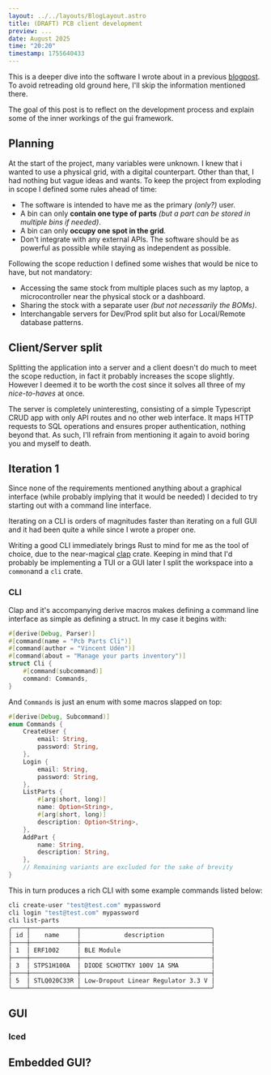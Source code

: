 ```yaml
---
layout: ../../layouts/BlogLayout.astro
title: (DRAFT) PCB client development
preview: ...
date: August 2025
time: "20:20"
timestamp: 1755640433
---
```


This is a deeper dive into the software I wrote about in a previous [blogpost](/blog/pcb_management.md). To avoid retreading old ground here, I'll skip the information mentioned there.

The goal of this post is to reflect on the development process and explain some of the inner workings of the gui framework.

## Planning

At the start of the project, many variables were unknown. I knew that i wanted to use a physical grid, with a digital counterpart. Other than that, I had nothing but vague ideas and wants. To keep the project from exploding in scope I defined some rules ahead of time:

- The software is intended to have me as the primary *(only?)* user.
- A bin can only **contain one type of parts** *(but a part can be stored in multiple bins if needed)*.
- A bin can only **occupy one spot in the grid**.
- Don't integrate with any external APIs. The software should be as powerful as possible while staying as independent as possible.

Following the scope reduction I defined some wishes that would be nice to have, but not mandatory:

- Accessing the same stock from multiple places such as my laptop, a microcontroller near the physical stock or a dashboard.
- Sharing the stock with a separate user *(but not necessarily the BOMs)*.
- Interchangable servers for Dev/Prod split but also for Local/Remote database patterns.

## Client/Server split

Splitting the application into a server and a client doesn't do much to meet the scope reduction, in fact it probably increases the scope slightly. However I deemed it to be worth the cost since it solves all three of my *nice-to-haves* at once.

The server is completely uninteresting, consisting of a simple Typescript CRUD app with only API routes and no other web interface. It maps HTTP requests to SQL operations and ensures proper authentication, nothing beyond that. As such, I'll refrain from mentioning it again to avoid boring you and myself to death.

## Iteration 1

Since none of the requirements mentioned anything about a graphical interface (while probably implying that it would be needed) I decided to try starting out with a command line interface.

Iterating on a CLI is orders of magnitudes faster than iterating on a full GUI and it had been quite a while since I wrote a proper one.

Writing a good CLI immediately brings Rust to mind for me as the tool of choice, due to the near-magical [clap](https://crates.io/crates/clap) crate. Keeping in mind that I'd probably be implementing a TUI or a GUI later I split the workspace into a `common`and a `cli` crate.

### CLI

Clap and it's accompanying derive macros makes defining a command line interface as simple as defining a struct. In my case it begins with:

```rust
#[derive(Debug, Parser)]
#[command(name = "Pcb Parts Cli")]
#[command(author = "Vincent Udén")]
#[command(about = "Manage your parts inventory")]
struct Cli {
    #[command(subcommand)]
    command: Commands,
}
```

And `Commands` is just an enum with some macros slapped on top:

```rust
#[derive(Debug, Subcommand)]
enum Commands {
    CreateUser {
        email: String,
        password: String,
    },
    Login {
        email: String,
        password: String,
    },
    ListParts {
        #[arg(short, long)]
        name: Option<String>,
        #[arg(short, long)]
        description: Option<String>,
    },
    AddPart {
        name: String,
        description: String,
    },
    // Remaining variants are excluded for the sake of brevity
}
```

This in turn produces a rich CLI with some example commands listed below:

```sh
cli create-user "test@test.com" mypassword
cli login "test@test.com" mypassword
cli list-parts
╭────┬─────────────┬────────────────────────────────────╮
│ id │    name     │            description             │
├────┼─────────────┼────────────────────────────────────┤
│ 1  │ ERF1002     │ BLE Module                         │
├────┼─────────────┼────────────────────────────────────┤
│ 3  │ STPS1H100A  │ DIODE SCHOTTKY 100V 1A SMA         │
├────┼─────────────┼────────────────────────────────────┤
│ 5  │ STLQ020C33R │ Low-Dropout Linear Regulator 3.3 V │
╰────┴─────────────┴────────────────────────────────────╯
```

## GUI

### Iced

## Embedded GUI?


